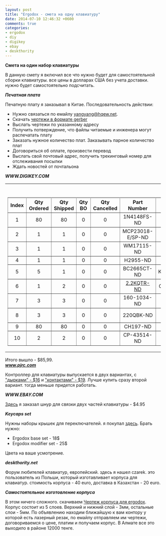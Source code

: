 ```yaml
---
layout: post
title: "Ergodox - смета на одну клавиатуру"
date: 2014-07-10 12:46:32 +0600
comments: true
categories: 
- ergodox 
- diy 
- digikey 
- ebay 
- deskthority
---
```

<!-- more -->

**Смета на один набор клавиатуры**

В данную смету я включил все что нужно будет для самостоятельной сборки клавиатуры. все цены в долларах США без учета доставки. нужно будет самостоятельно подсчитать.

***Печатная плата***

Печатную плату я заказывал в Китае. Последовательность действии:

*   Нужно связаться по емайлу yangyang@hqew.net. 
*   Скачать [чертежи в формате gerber](https://github.com/bishboria/ErgoDox/tree/master/ErgoDOX%20pcb/gerber)
*   Выслать чертежи по указанному адресу
*   Получить потверждение, что файлы читаемые и инженера могут распечатать плату
*   Заказать нужное количество плат. Заказывать парное количество плат
*   Договориться об оплате, произвести перевод
*   Выслать свой почтовый адрес, получить трекинговый номер для отслеживания посылки
*   Ждать новостей от почтальона


***WWW.DIGIKEY.COM***

<table>
    <tr align="right">
        <td><span>All prices are in US dollars.</span></td>
    </tr>
    <tr>
        <td><div>
            <table cellspacing="0" cellpadding="3" rules="all">
                <tr>
                    <th>Index</th>
                    <th>Qty Ordered</th>
                    <th>Qty Shipped</th>
                    <th>Qty BO</th>
                    <th>Qty Cancelled</th>
                    <th>Part Number</th>
                    <th>Manufacturer Part Number</th>
                    <th>Unit Price</th>
                    <th>Extended Price</th>
                </tr>
                <tr>
                    <td align="center">1</td>
                    <td align="center">80</td>
                    <td align="center">80</td>
                    <td align="center">0</td>
                    <td align="center">0</td>
                    <td align="center"><span>1N4148FS-ND</span></td>
                    <td align="center"><span>1N4148</span></td>
                    <td align="center">0.02172</td>
                    <td align="center">$1,73</td>
                </tr>
                <tr>
                    <td align="center">2</td>
                    <td align="center">1</td>
                    <td align="center">1</td>
                    <td align="center">0</td>
                    <td align="center">0</td>
                    <td align="center"><span>MCP23018-E/SP-ND</span></td>
                    <td align="center"><span>MCP23018-E/SP</span></td>
                    <td align="center">1.81000</td>
                    <td align="center">$1.81</td>
                </tr>
                <tr>
                    <td align="center">3</td>
                    <td align="center">1</td>
                    <td align="center">1</td>
                    <td align="center">0</td>
                    <td align="center">0</td>
                    <td align="center"><span>WM17115-ND</span></td>
                    <td align="center"><span>0548190519</span></td>
                    <td align="center">1.49000</td>
                    <td align="center">$1.49</td>
                </tr>
                <tr>
                    <td align="center">4</td>
                    <td align="center">1</td>
                    <td align="center">1</td>
                    <td align="center">0</td>
                    <td align="center">0</td>
                    <td align="center"><span>H2955-ND</span></td>
                    <td align="center"><span>UX40-MB-5P</span></td>
                    <td align="center">1.19000</td>
                    <td align="center">$1.19</td>
                </tr>
                <tr>
                    <td align="center">5</td>
                    <td align="center">5</td>
                    <td align="center">1</td>
                    <td align="center">0</td>
                    <td align="center">0</td>
                    <td align="center"><span>BC2665CT-ND</span></td>
                    <td align="center"><span>K104K10X7RF5UH5</span></td>
                    <td align="center">0.37000</td>
                    <td align="center">$0.37</td>
                </tr>
                <tr>
                    <td align="center">6</td>
                    <td align="center">1</td>
                    <td align="center">2</td>
                    <td align="center">0</td>
                    <td align="center">0</td>
                    <td align="center"><span><a href="http://www.digikey.com/product-detail/en/CFR-25JB-52-2K2/2.2KQBK-ND/666">2.2KQTR-ND</a></span></td>
                    <td align="center"><span>CFR-25JR-52-2K2</span></td>
                    <td align="center">0.10</td>
                    <td align="center">$0.20</td>
                </tr>
                <tr>
                    <td align="center">7</td>
                    <td align="center">3</td>
                    <td align="center">3</td>
                    <td align="center">0</td>
                    <td align="center">0</td>
                    <td align="center"><span>160-1034-ND</span></td>
                    <td align="center"><span>LTL-4266N</span></td>
                    <td align="center">0.27300</td>
                    <td align="center">$0.89</td>
                </tr>
                <tr>
                    <td align="center">8</td>
                    <td align="center">3</td>
                    <td align="center">3</td>
                    <td align="center">0</td>
                    <td align="center">0</td>
                    <td align="center"><span>220QBK-ND</span></td>
                    <td align="center"><span>CFR-25JB-52-220R</span></td>
                    <td align="center">0.05900</td>
                    <td align="center">$0.17</td>
                </tr>
                <tr>
                    <td align="center">9</td>
                    <td align="center">80</td>
                    <td align="center">80</td>
                    <td align="center">0</td>
                    <td align="center">0</td>
                    <td align="center"><span>CH197-ND</span></td>
                    <td align="center"><span>MX1A-E1NW</span></td>
                    <td align="center">0.95000</td>
                    <td align="center">$76.00</td>
                </tr>
                <tr>
                    <td align="center">10</td>
                    <td align="center">2</td>
                    <td align="center">2</td>
                    <td align="center">0</td>
                    <td align="center">0</td>
                    <td align="center"><span>CP-43514-ND</span></td>
                    <td align="center"><span>SJ-43514</span></td>
                    <td align="center">1.07400</td>
                    <td align="center">$2.14</td>
                </tr>
            </table>
        </div></td>
    </tr>
</table>

Итого вышло - $85,99.
<br>
***www.pjrc.com***

Контроллер для клавиатуры выпускается в двух вариантах, с ["дырками" - $16](http://www.pjrc.com/store/teensy.html) и ["контактами" - $19](http://www.pjrc.com/store/teensy_pins.html). Лучше купить сразу второй вариант. тогда меньше придется работать.


***WWW.EBAY.COM***

[Здесь](http://www.ebay.com/itm/250928830414?ssPageName=STRK:MEWNX:IT&_trksid=p3984.m1497.l2649) я заказал шнур для связки двух частей клавиатуры - $4.95


***Keycaps set***

Нужны наборы  крышек для переключателей. я покупал [здесь](http://keyshop.pimpmykeyboard.com/products/full-keysets/dsa-blank-sets-1). Брать нужно:

*   Ergodox base set - 18$
*   Ergodox modifier set - 25$

Цвета на ваше усмотрение.


***deskthority.net***

Форум любителей клавиатур, европейский. здесь я нашел czarek. это пользователь из Польши, который изготавливает корпуса для клавиатур. стоимость корпуса - 40 euro, доставка в Казахстан - 20 euro.


***Самостоятельное изготовление корпуса***

В этом ничего сложного. скачиваем [Чертеж корпуса для ergodox](http://ergodox.org/Downloads/ErgoDox_Acrylic_Case_Designed_by_Litster.zip). Корпус состоит из 5 слоев. Верхний и нижний слой - 3мм, остальные слои - 5мм. По объявлению находим ближайшую к вам контору у которой есть лазерный резак, по емайлу отправляем им чертежи, договориваемся о цене, платим и получаем корпус. В Алмате все это выходило в районе 12000 тенге.




